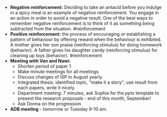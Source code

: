 - **Negative reinforcement:** Deciding to take an antacid before you indulge in a spicy meal is an example of negative reinforcement. You engage in an action in order to avoid a negative result. One of the best ways to remember negative reinforcement is to think of it as something being subtracted from the situation. #reinforcement
- **Positive reinforcement:** the process of encouraging or establishing a pattern of behaviour by offering reward when the behaviour is exhibited. A mother gives her son praise (reinforcing stimulus) for doing homework (behavior). A father gives his daughter candy (reinforcing stimulus) for cleaning up toys (behavior). #reinforcement
- **Meeting with Van and Nawi:**
	- Shorten period of paper 1
	- Make minute meetings for all meetings
	- Discuss changes of ISP in August yearly.
	- Integrated thesis: identified topic, "make it a story", use result from each papers, write it nicely.
	- Department meeting: 7 minutes, ask Sophia for the pptx template to present the research proposals - end of this month, September!
	- Ask Donna on the progression
- **ADB meeting** - tomorrow or Tuesday 9-10 am.